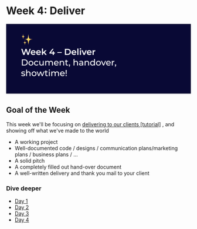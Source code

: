 # Week 4: Deliver

![Document, handover, showtime!](../../.gitbook/assets/screenshot-2020-06-29-at-22.42.29.png)

## Goal of the Week

This week we'll be focusing on [delivering to our clients \[tutorial\]](../../how-to-deliver-like-a-pro/) , and showing off what we've made to the world

* A working project
* Well-documented code / designs / communication plans/marketing plans / business plans / ...
* A solid pitch
* A completely filled out hand-over document
* A well-written delivery and thank you mail to your client

### Dive deeper

* [Day 1](day-1.md)
* [Day 2](day-2.md)
* [Day 3](day-3.md)
* [Day 4](day-4-demo-day.md)

